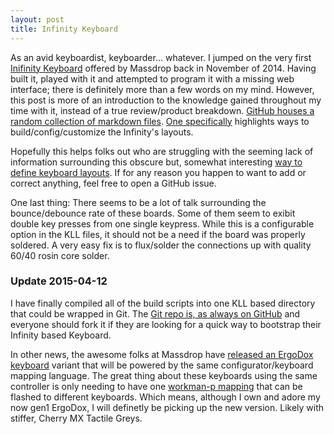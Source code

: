```yaml
---
layout: post
title: Infinity Keyboard
---
```


As an avid keyboardist, keyboarder... whatever. I jumped on the very first [Inifinity Keyboard][1] offered by Massdrop back in November of 2014. Having built it, played with it and attempted to program it with a missing web interface; there is definitely more than a few words on my mind. However, this post is more of an introduction to the knowledge gained throughout my time with it, instead of a true review/product breakdown. [GitHub houses a random collection of markdown files][2]. [One specifically][3] highlights ways to build/config/customize the Infinity's layouts.

Hopefully this helps folks out who are struggling with the seeming lack of information surrounding this obscure but, somewhat interesting [way to define keyboard layouts][4]. If for any reason you happen to want to add or correct anything, feel free to open a GitHub issue.

One last thing: There seems to be a lot of talk surrounding the bounce/debounce rate of these boards. Some of them seem to exibit double key presses from one single keypress. While this is a configurable option in the KLL files, it should not be a need if the board was properly soldered. A very easy fix is to flux/solder the connections up with quality 60/40 rosin core solder.

### Update 2015-04-12

I have finally compiled all of the build scripts into one KLL based directory that could be wrapped in Git. The [Git repo is, as always on GitHub][5] and everyone should fork it if they are looking for a quick way to bootstrap their Infinity based Keyboard.

In other news, the awesome folks at Massdrop have [released an ErgoDox keyboard][6] variant that will be powered by the same configurator/keyboard mapping language. The great thing about these keyboards using the same controller is only needing to have one [workman-p mapping][7] that can be flashed to different keyboards. Which means, although I own and adore my now gen1 ErgoDox, I will definetly be picking up the new version. Likely with stiffer, Cherry MX Tactile Greys.

[1]: https://www.massdrop.com/buy/infinity-keyboard-kit
[2]:https://github.com/braidn/Knowledge-Repo
[3]: https://github.com/braidn/Knowledge-Repo/blob/master/InfinityKllInfo.md
[4]: https://www.overleaf.com/read/zzqbdwqjfwwf
[5]: https://github.com/braidn/infinity
[6]: https://www.massdrop.com/buy/infinity-ergodox
[7]: https://github.com/ojbucao/workman
